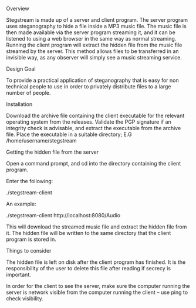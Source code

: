 Overview

Stegstream is made up of a server and client program. The server program uses steganography to hide a file inside a MP3 music file. The music file is then made available via the server program streaming it, and it can be listened to using a web browser in the same way as normal streaming. Running the client program will extract the hidden file from the music file streamed by the server. This method allows files to be transferred in an invisible way, as any observer will simply see a music streaming service.

Design Goal

To provide a practical application of steganography that is easy for non technical people to use in order to privately distribute files to a large number of people.

Installation

Download the archive file containing the client executable for the relevant operating system from the releases. Validate the PGP signature if an integrity check is advisable, and extract the executable from the archive file. Place the executable in a suitable directory; E.G /home/username/stegstream

Getting the hidden file from the server

Open a command prompt, and cd into the directory containing the client program.

Enter the following:

./stegstream-client <server URL>

An example:

./stegstream-client http://localhost:8080/Audio

This will download the streamed music file and extract the hidden file from it. The hidden file will be written to the same directory that the client program is stored in.

Things to consider

The hidden file is left on disk after the client program has finished. It is the responsibility of the user to delete this file after reading if secrecy is important.

In order for the client to see the server, make sure the computer running the server is network visible from the computer running the client – use ping to check visibility.
